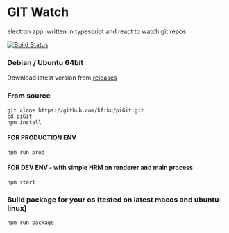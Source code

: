 # GIT Watch
electron app, written in typescript and react to watch git repos

[![Build Status](https://travis-ci.org/kfiku/piGit.svg?branch=master)](https://travis-ci.org/kfiku/piGit)

### Debian / Ubuntu 64bit

Download latest version from [releases](https://github.com/kfiku/piGit/releases)

### From source
```
git clone https://github.com/kfiku/piGit.git
cd piGit
npm install
```

#### FOR PRODUCTION ENV

```
npm run prod
```


#### FOR DEV ENV - with simple HRM on renderer and main process

```
npm start
```


### Build package for your os (tested on latest macos and ubuntu-linux)

```
npm run package
```
